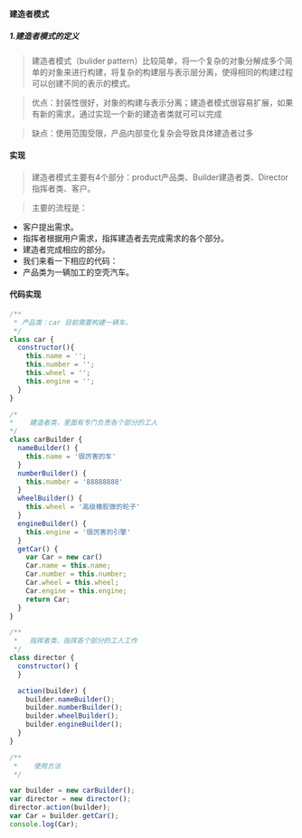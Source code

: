#### 建造者模式

##### 1.建造者模式的定义
> 建造者模式（bulider pattern）比较简单，将一个复杂的对象分解成多个简单的对象来进行构建，将复杂的构建层与表示层分离，使得相同的构建过程可以创建不同的表示的模式。


> 优点：封装性很好，对象的构建与表示分离；建造者模式很容易扩展，如果有新的需求，通过实现一个新的建造者类就可可以完成

> 缺点：使用范围受限，产品内部变化复杂会导致具体建造者过多

#### 实现
> 建造者模式主要有4个部分：product产品类、Builder建造者类、Director指挥者类、客户。

> 主要的流程是：

+ 客户提出需求。
+ 指挥者根据用户需求，指挥建造者去完成需求的各个部分。
+ 建造者完成相应的部分。
+ 我们来看一下相应的代码：
+ 产品类为一辆加工的空壳汽车。

#### 代码实现

```js
/**
 * 产品类：car 目前需要构建一辆车。
 */
class car {
  constructor(){
    this.name = '';
    this.number = '';
    this.wheel = '';
    this.engine = '';
  }
}
```

```js
/* 
*    建造者类，里面有专门负责各个部分的工人
*/
class carBuilder {
  nameBuilder() {
    this.name = '很厉害的车'
  }
  numberBuilder() {
    this.number = '88888888'
  }
  wheelBuilder() {
    this.wheel = '高级橡胶做的轮子'
  }
  engineBuilder() {
    this.engine = '很厉害的引擎'
  }
  getCar() {
    var Car = new car()
    Car.name = this.name;
    Car.number = this.number;
    Car.wheel = this.wheel;
    Car.engine = this.engine;
    return Car;
  }
}
```

```js
/**
 *   指挥者类，指挥各个部分的工人工作
 */
class director {
  constructor() {
  }

  action(builder) {
    builder.nameBuilder();
    builder.numberBuilder();
    builder.wheelBuilder();
    builder.engineBuilder();
  }
}

```

```js
/**
 *    使用方法
 */

var builder = new carBuilder();
var director = new director();
director.action(builder);
var Car = builder.getCar();
console.log(Car);
```